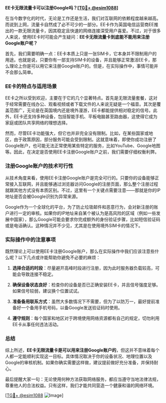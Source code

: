 **EE卡无限流量卡可以注册Google吗？[[TG💪+ @esim1088](https://t.me/s/esim1088)]**

在当今数字化的时代，无论是工作还是生活，我们对互联网的依赖程度越来越高。而说到上网，流量卡自然成了必不可少的一部分。EE卡作为英国电信运营商EE推出的一款无限流量卡，因其稳定且快速的网络连接深受用户喜爱。不过，对于很多人来说，使用EE卡时可能会产生疑问：**EE卡无限流量卡到底能不能用来注册Google账户呢？**

首先，我们需要明确一点：EE卡本质上只是一张SIM卡，它本身并不限制用户的用途。也就是说，只要你有一部支持SIM卡的设备，并且能够正常激活EE卡，那么理论上你是可以用它来注册Google账户的。但是，在实际操作中，事情可能并不会那么简单。

### EE卡的特点与适用场景

EE卡之所以受到欢迎，主要在于它的几个显著特点。首先是无限流量套餐，这对于经常需要在线办公、观看视频或者下载文件的人来说无疑是一个福音。其次是覆盖范围广，无论是在英国境内还是境外漫游，EE卡都能提供相对稳定的信号。此外，EE卡还支持多种设备，包括智能手机、平板电脑甚至路由器，这使得它成为家庭或团队共享网络的理想选择。

然而，尽管EE卡功能强大，但它也并非完全没有限制。比如，在某些国家或地区，由于政策原因，部分服务可能会受到限制。这就意味着，即使你成功注册了Google账户，也可能无法正常使用某些特定的服务，比如YouTube、Google地图等。因此，在决定是否使用EE卡注册Google账户之前，我们需要仔细权衡利弊。

### 注册Google账户的技术可行性

从技术角度来看，使用EE卡注册Google账户是完全可行的。只要你的设备能够正常接入互联网，并且能够通过浏览器访问Google的注册页面，那么整个注册过程就跟其他方式没有本质区别。不过，这里有一个关键点需要注意——那就是你的IP地址是否会被Google识别为异常来源。

Google作为一个全球化的平台，为了防止垃圾邮件和恶意行为，会对新注册的账户进行一定的审核。如果你的IP地址来自某个被认为是高风险的区域（例如一些发展中国家），那么Google可能会要求你完成额外的身份验证步骤，比如短信验证码或是电话确认。这种情况并不少见，尤其是在使用境外SIM卡的情况下。

### 实际操作中的注意事项

既然理论上可以使用EE卡注册Google账户，那么在实际操作中我们应该注意些什么呢？以下几点或许能帮助你避免不必要的麻烦：

1. **选择合适的时段**：尽量避开高峰时段进行注册，因为此时服务器负载较高，可能会导致连接不稳定。
   
2. **确保设备状态良好**：检查你的设备是否已正确安装EE卡，并且信号强度足够。如果信号较弱，建议换个位置试试。
   
3. **准备备用联系方式**：虽然大多数情况下不需要，但为了以防万一，最好提前准备好一个备用手机号码，以备Google发送验证码时使用。
   
4. **遵守规则**：每个国家和地区对于跨境使用网络资源都有自己的规定，切勿利用EE卡从事任何违法活动。

### 总结

综上所述，**EE卡无限流量卡是可以用来注册Google账户的**，但这并不意味着每个人都一定能顺利实现这一目标。具体情况取决于你的设备状况、地理位置以及Google的审核机制。如果你确实需要这样做，建议提前做好充分准备，并保持耐心。

最后提醒大家一句：无论使用何种方法获取网络服务，都应当遵守当地法律法规，尊重他人的合法权益。只有这样，我们才能共同营造一个健康和谐的网络环境。

[[TG💪+ @esim1088](https://t.me/s/esim1088) ![Image](https://i.postimg.cc/4NQfJmqS/Snipaste-2025-05-13-00-14-12.png)]